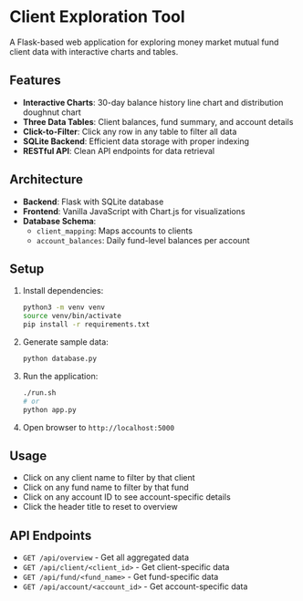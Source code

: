 # Client Exploration Tool

A Flask-based web application for exploring money market mutual fund client data with interactive charts and tables.

## Features

- **Interactive Charts**: 30-day balance history line chart and distribution doughnut chart
- **Three Data Tables**: Client balances, fund summary, and account details
- **Click-to-Filter**: Click any row in any table to filter all data
- **SQLite Backend**: Efficient data storage with proper indexing
- **RESTful API**: Clean API endpoints for data retrieval

## Architecture

- **Backend**: Flask with SQLite database
- **Frontend**: Vanilla JavaScript with Chart.js for visualizations
- **Database Schema**:
  - `client_mapping`: Maps accounts to clients
  - `account_balances`: Daily fund-level balances per account

## Setup

1. Install dependencies:
   ```bash
   python3 -m venv venv
   source venv/bin/activate
   pip install -r requirements.txt
   ```

2. Generate sample data:
   ```bash
   python database.py
   ```

3. Run the application:
   ```bash
   ./run.sh
   # or
   python app.py
   ```

4. Open browser to `http://localhost:5000`

## Usage

- Click on any client name to filter by that client
- Click on any fund name to filter by that fund
- Click on any account ID to see account-specific details
- Click the header title to reset to overview

## API Endpoints

- `GET /api/overview` - Get all aggregated data
- `GET /api/client/<client_id>` - Get client-specific data
- `GET /api/fund/<fund_name>` - Get fund-specific data
- `GET /api/account/<account_id>` - Get account-specific data